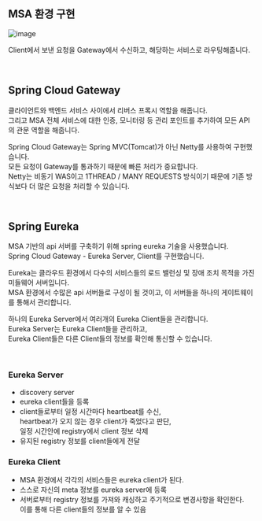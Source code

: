 ## MSA 환경 구현

![image](https://user-images.githubusercontent.com/60170616/232970280-115d2eb9-b1af-4fea-9c11-95817cca5a6c.png)

Client에서 보낸 요청을 Gateway에서 수신하고, 해당하는 서비스로 라우팅해줍니다.

<br/>

## Spring Cloud Gateway

클라이언트와 백엔드 서비스 사이에서 리버스 프록시 역할을 해줍니다.  
그리고 MSA 전체 서비스에 대한 인증, 모니터링 등 관리 포인트를 추가하여 모든 API의 관문 역할을 해줍니다.

Spring Cloud Gateway는 Spring MVC(Tomcat)가 아닌 Netty를 사용하여 구현했습니다.  
모든 요청이 Gateway를 통과하기 때문에 빠른 처리가 중요합니다.  
Netty는 비동기 WAS이고 1THREAD / MANY REQUESTS 방식이기 때문에 기존 방식보다 더 많은 요청을 처리할 수 있습니다.

<br/>

## Spring Eureka

MSA 기반의 api 서버를 구축하기 위해 spring eureka 기술을 사용했습니다.  
Spring Cloud Gateway - Eureka Server, Client를 구현했습니다.

Eureka는 클라우드 환경에서 다수의 서비스들의 로드 밸런싱 및 장애 조치 목적을 가진 미들웨어 서버입니다.  
MSA 환경에서 수많은 api 서버들로 구성이 될 것이고, 이 서버들을 하나의 게이트웨이를 통해서 관리합니다.

하나의 Eureka Server에서 여러개의 Eureka Client들을 관리합니다.  
Eureka Server는 Eureka Client들을 관리하고,  
Eureka Client들은 다른 Client들의 정보를 확인해 통신할 수 있습니다.

<br/>

### Eureka Server

- discovery server
- eureka client들을 등록
- client들로부터 일정 시간마다 heartbeat를 수신,  
  heartbeat가 오지 않는 경우 client가 죽었다고 판단,  
  일정 시간안에 registry에서 client 정보 삭제
- 유지된 registry 정보를 client들에게 전달

### Eureka Client

- MSA 환경에서 각각의 서비스들은 eureka client가 된다.
- 스스로 자신의 meta 정보를 eureka server에 등록
- 서버로부터 registry 정보를 가져와 캐싱하고 주기적으로 변경사항을 확인한다.  
  이를 통해 다른 client들의 정보를 알 수 있음
